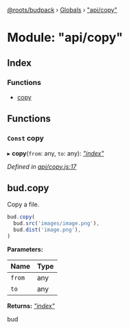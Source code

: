 [@roots/budpack](../README.md) › [Globals](../globals.md) › ["api/copy"](_api_copy_.md)

# Module: "api/copy"

## Index

### Functions

* [copy](_api_copy_.md#const-copy)

## Functions

### `Const` copy

▸ **copy**(`from`: any, `to`: any): *["index"](_index_.md)*

*Defined in [api/copy.js:17](https://github.com/roots/bud-support/blob/5f43850/src/budpack/builder/api/copy.js#L17)*

## bud.copy

Copy a file.

```js
bud.copy(
  bud.src('images/image.png'),
  bud.dist('image.png'),
)
```

**Parameters:**

Name | Type |
------ | ------ |
`from` | any |
`to` | any |

**Returns:** *["index"](_index_.md)*

bud
